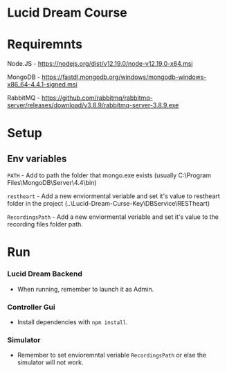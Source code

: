 # Lucid Dream Course

# Requiremnts
Node.JS - https://nodejs.org/dist/v12.19.0/node-v12.19.0-x64.msi

MongoDB - https://fastdl.mongodb.org/windows/mongodb-windows-x86_64-4.4.1-signed.msi

RabbitMQ - https://github.com/rabbitmq/rabbitmq-server/releases/download/v3.8.9/rabbitmq-server-3.8.9.exe

# Setup

## Env variables
`PATH` - Add to path the folder that mongo.exe exists (usually C:\Program Files\MongoDB\Server\4.4\bin)

`restheart` - Add a new enviormental veriable and set it's value to restheart folder in the project (..\Lucid-Dream-Curse-Key\DBService\RESTheart)

`RecordingsPath` - Add a new enviormental veriable and set it's value to the recording files folder path.

# Run

### Lucid Dream Backend
- When running, remember to launch it as Admin.

### Controller Gui
- Install dependencies with `npm install`.

### Simulator
- Remember to set envioremntal veriable `RecordingsPath` or else the simulator will not work.
